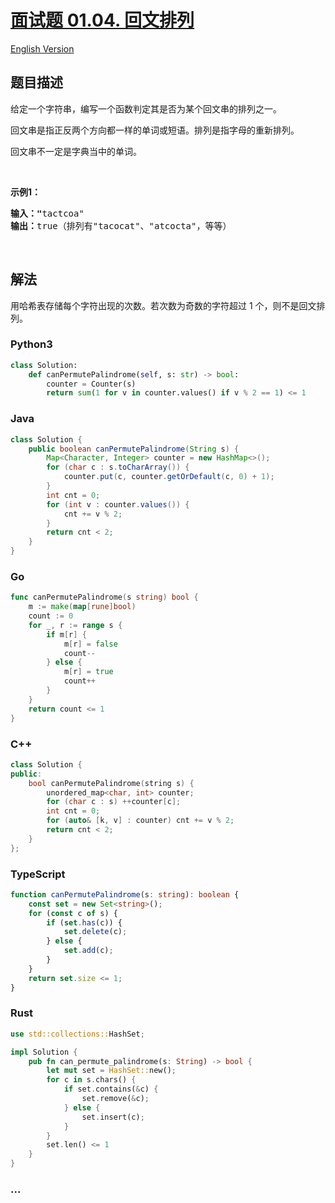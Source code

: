 # [面试题 01.04. 回文排列](https://leetcode.cn/problems/palindrome-permutation-lcci)

[English Version](/lcci/01.04.Palindrome%20Permutation/README_EN.md)

## 题目描述

<!-- 这里写题目描述 -->
<p>给定一个字符串，编写一个函数判定其是否为某个回文串的排列之一。</p>

<p>回文串是指正反两个方向都一样的单词或短语。排列是指字母的重新排列。</p>

<p>回文串不一定是字典当中的单词。</p>

<p>&nbsp;</p>

<p><strong>示例1：</strong></p>

<pre><strong>输入：&quot;</strong>tactcoa&quot;
<strong>输出：</strong>true（排列有&quot;tacocat&quot;、&quot;atcocta&quot;，等等）
</pre>

<p>&nbsp;</p>

## 解法

<!-- 这里可写通用的实现逻辑 -->

用哈希表存储每个字符出现的次数。若次数为奇数的字符超过 1 个，则不是回文排列。

<!-- tabs:start -->

### **Python3**

<!-- 这里可写当前语言的特殊实现逻辑 -->

```python
class Solution:
    def canPermutePalindrome(self, s: str) -> bool:
        counter = Counter(s)
        return sum(1 for v in counter.values() if v % 2 == 1) <= 1
```

### **Java**

<!-- 这里可写当前语言的特殊实现逻辑 -->

```java
class Solution {
    public boolean canPermutePalindrome(String s) {
        Map<Character, Integer> counter = new HashMap<>();
        for (char c : s.toCharArray()) {
            counter.put(c, counter.getOrDefault(c, 0) + 1);
        }
        int cnt = 0;
        for (int v : counter.values()) {
            cnt += v % 2;
        }
        return cnt < 2;
    }
}
```

### **Go**

```go
func canPermutePalindrome(s string) bool {
	m := make(map[rune]bool)
	count := 0
	for _, r := range s {
		if m[r] {
			m[r] = false
			count--
		} else {
			m[r] = true
			count++
		}
	}
	return count <= 1
}
```

### **C++**

```cpp
class Solution {
public:
    bool canPermutePalindrome(string s) {
        unordered_map<char, int> counter;
        for (char c : s) ++counter[c];
        int cnt = 0;
        for (auto& [k, v] : counter) cnt += v % 2;
        return cnt < 2;
    }
};
```

### **TypeScript**

```ts
function canPermutePalindrome(s: string): boolean {
    const set = new Set<string>();
    for (const c of s) {
        if (set.has(c)) {
            set.delete(c);
        } else {
            set.add(c);
        }
    }
    return set.size <= 1;
}
```

### **Rust**

```rust
use std::collections::HashSet;

impl Solution {
    pub fn can_permute_palindrome(s: String) -> bool {
        let mut set = HashSet::new();
        for c in s.chars() {
            if set.contains(&c) {
                set.remove(&c);
            } else {
                set.insert(c);
            }
        }
        set.len() <= 1
    }
}
```

### **...**

```

```

<!-- tabs:end -->
